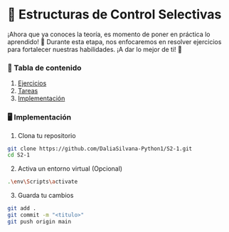 # 🔄 Estructuras de Control Selectivas
¡Ahora que ya conoces la teoría, es momento de poner en práctica lo aprendido! 🚀 Durante esta etapa, nos enfocaremos en resolver ejercicios para fortalecer nuestras habilidades. ¡A dar lo mejor de ti! 💪

### 📜 Tabla de contenido
1. [Ejercicios](https://github.com/DaliaSilvana-Python1/S2-1/wiki/%F0%9F%93%9D-Ejercicicios)
2. [Tareas](https://github.com/DaliaSilvana-Python1/S2-1/wiki/%F0%9F%93%8B-Tareas)
3. [Implementación](#%EF%B8%8F-implementación)

### 🖥️ Implementación
1. Clona tu repositorio
```bash
git clone https://github.com/DaliaSilvana-Python1/S2-1.git
cd S2-1
```
2. Activa un entorno virtual (Opcional)
```bash
.\env\Scripts\activate
```
3. Guarda tu cambios
```bash
git add .
git commit -m "<titulo>"
git push origin main
```
